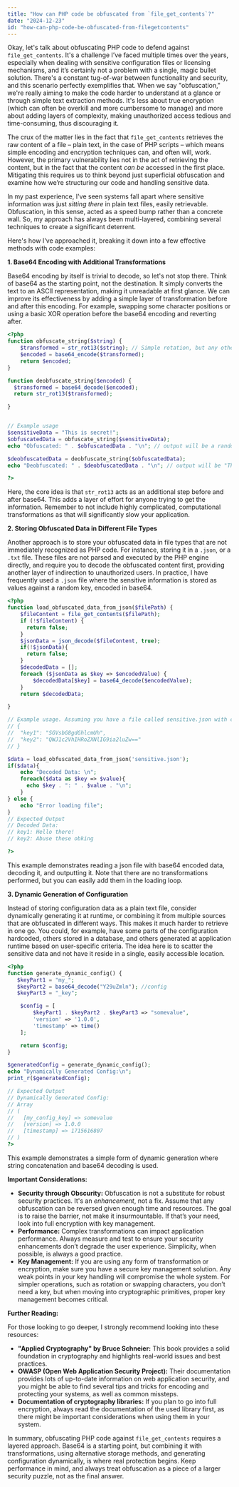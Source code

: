 ```yaml
---
title: "How can PHP code be obfuscated from `file_get_contents`?"
date: "2024-12-23"
id: "how-can-php-code-be-obfuscated-from-filegetcontents"
---
```


Okay, let's talk about obfuscating PHP code to defend against `file_get_contents`. It's a challenge I’ve faced multiple times over the years, especially when dealing with sensitive configuration files or licensing mechanisms, and it’s certainly not a problem with a single, magic bullet solution. There's a constant tug-of-war between functionality and security, and this scenario perfectly exemplifies that. When we say "obfuscation," we're really aiming to make the code harder to understand at a glance or through simple text extraction methods. It's less about true encryption (which can often be overkill and more cumbersome to manage) and more about adding layers of complexity, making unauthorized access tedious and time-consuming, thus discouraging it.

The crux of the matter lies in the fact that `file_get_contents` retrieves the raw content of a file – plain text, in the case of PHP scripts – which means simple encoding and encryption techniques can, and often will, work. However, the primary vulnerability lies not in the act of retrieving the content, but in the fact that the content *can be* accessed in the first place. Mitigating this requires us to think beyond just superficial obfuscation and examine how we’re structuring our code and handling sensitive data.

In my past experience, I've seen systems fall apart where sensitive information was just *sitting there* in plain text files, easily retrievable. Obfuscation, in this sense, acted as a speed bump rather than a concrete wall. So, my approach has always been multi-layered, combining several techniques to create a significant deterrent.

Here's how I've approached it, breaking it down into a few effective methods with code examples:

**1. Base64 Encoding with Additional Transformations**

Base64 encoding by itself is trivial to decode, so let's not stop there. Think of base64 as the starting point, not the destination. It simply converts the text to an ASCII representation, making it unreadable at first glance. We can improve its effectiveness by adding a simple layer of transformation before and after this encoding. For example, swapping some character positions or using a basic XOR operation before the base64 encoding and reverting after.

```php
<?php
function obfuscate_string($string) {
    $transformed = str_rot13($string); // Simple rotation, but any other transformation can work
    $encoded = base64_encode($transformed);
    return $encoded;
}

function deobfuscate_string($encoded) {
  $transformed = base64_decode($encoded);
  return str_rot13($transformed);

}


// Example usage
$sensitiveData = "This is secret!";
$obfuscatedData = obfuscate_string($sensitiveData);
echo "Obfuscated: " . $obfuscatedData . "\n"; // output will be a random string

$deobfuscatedData = deobfuscate_string($obfuscatedData);
echo "Deobfuscated: " . $deobfuscatedData . "\n"; // output will be "This is secret!"

?>
```

Here, the core idea is that `str_rot13` acts as an additional step before and after base64. This adds a layer of effort for anyone trying to get the information. Remember to not include highly complicated, computational transformations as that will significantly slow your application.

**2. Storing Obfuscated Data in Different File Types**

Another approach is to store your obfuscated data in file types that are not immediately recognized as PHP code. For instance, storing it in a `.json`, or a `.txt` file. These files are not parsed and executed by the PHP engine directly, and require you to decode the obfuscated content first, providing another layer of indirection to unauthorized users. In practice, I have frequently used a `.json` file where the sensitive information is stored as values against a random key, encoded in base64.

```php
<?php
function load_obfuscated_data_from_json($filePath) {
    $fileContent = file_get_contents($filePath);
    if (!$fileContent) {
      return false;
    }
    $jsonData = json_decode($fileContent, true);
    if(!$jsonData){
      return false;
    }
    $decodedData = [];
    foreach ($jsonData as $key => $encodedValue) {
        $decodedData[$key] = base64_decode($encodedValue);
    }
    return $decodedData;

}

// Example usage. Assuming you have a file called sensitive.json with contents such as:
// {
//  "key1": "SGVsbG8gdGhlcmUh",
//  "key2": "QWJ1c2VhIHRoZXNlIG9ia2luZw=="
// }

$data = load_obfuscated_data_from_json('sensitive.json');
if($data){
    echo "Decoded Data: \n";
    foreach($data as $key => $value){
      echo $key . ": " . $value . "\n";
    }
} else {
    echo "Error loading file";
}
// Expected Output
// Decoded Data: 
// key1: Hello there!
// key2: Abuse these obking

?>

```

This example demonstrates reading a json file with base64 encoded data, decoding it, and outputting it. Note that there are no transformations performed, but you can easily add them in the loading loop.

**3. Dynamic Generation of Configuration**

Instead of storing configuration data as a plain text file, consider dynamically generating it at runtime, or combining it from multiple sources that are obfuscated in different ways. This makes it much harder to retrieve in one go. You could, for example, have some parts of the configuration hardcoded, others stored in a database, and others generated at application runtime based on user-specific criteria. The idea here is to scatter the sensitive data and not have it reside in a single, easily accessible location.

```php
<?php
function generate_dynamic_config() {
   $keyPart1 = "my_";
   $keyPart2 = base64_decode("Y29uZmln"); //config
   $keyPart3 = "_key";

    $config = [
        $keyPart1 . $keyPart2 . $keyPart3 => "somevalue",
        'version' => '1.0.0',
        'timestamp' => time()
    ];

    return $config;
}

$generatedConfig = generate_dynamic_config();
echo "Dynamically Generated Config:\n";
print_r($generatedConfig);

// Expected Output
// Dynamically Generated Config:
// Array
// (
//   [my_config_key] => somevalue
//   [version] => 1.0.0
//   [timestamp] => 1715616807
// )
?>
```
This example demonstrates a simple form of dynamic generation where string concatenation and base64 decoding is used.

**Important Considerations:**

* **Security through Obscurity:** Obfuscation is not a substitute for robust security practices. It's an *enhancement*, not a fix. Assume that any obfuscation can be reversed given enough time and resources. The goal is to raise the barrier, not make it insurmountable. If that’s your need, look into full encryption with key management.
* **Performance:** Complex transformations can impact application performance. Always measure and test to ensure your security enhancements don’t degrade the user experience. Simplicity, when possible, is always a good practice.
* **Key Management:** If you are using any form of transformation or encryption, make sure you have a secure key management solution. Any weak points in your key handling will compromise the whole system. For simpler operations, such as rotation or swapping characters, you don’t need a key, but when moving into cryptographic primitives, proper key management becomes critical.

**Further Reading:**

For those looking to go deeper, I strongly recommend looking into these resources:

* **"Applied Cryptography" by Bruce Schneier:** This book provides a solid foundation in cryptography and highlights real-world issues and best practices.
* **OWASP (Open Web Application Security Project):** Their documentation provides lots of up-to-date information on web application security, and you might be able to find several tips and tricks for encoding and protecting your systems, as well as common missteps.
* **Documentation of cryptography libraries:** If you plan to go into full encryption, always read the documentation of the used library first, as there might be important considerations when using them in your system.

In summary, obfuscating PHP code against `file_get_contents` requires a layered approach. Base64 is a starting point, but combining it with transformations, using alternative storage methods, and generating configuration dynamically, is where real protection begins. Keep performance in mind, and always treat obfuscation as a piece of a larger security puzzle, not as the final answer.

